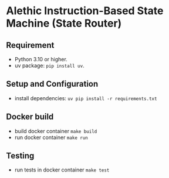 # Alethic Instruction-Based State Machine (State Router)

## Requirement
- Python 3.10 or higher.
- uv package: `pip install uv`.

## Setup and Configuration
- install dependencies: `uv pip install -r requirements.txt`

## Docker build
- build docker container `make build`
- run docker container `make run`

## Testing
- run tests in docker container `make test`